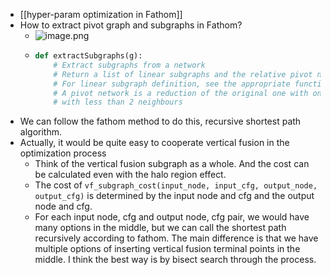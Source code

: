 - [[hyper-param optimization in Fathom]]
- How to extract pivot graph and subgraphs in Fathom?
	- ![image.png](../assets/image_1676249873191_0.png)
	- ```python
	  def extractSubgraphs(g):
	      # Extract subgraphs from a network
	      # Return a list of linear subgraphs and the relative pivot network
	      # For linear subgraph definition, see the appropriate function above
	      # A pivot network is a reduction of the original one with only the edges
	      # with less than 2 neighbours
	  ```
- We can follow the fathom method to do this, recursive shortest path algorithm.
- Actually, it would be quite easy to cooperate vertical fusion in the optimization process
	- Think of the vertical fusion subgraph as a whole. And the cost can be calculated even with the halo region effect.
	- The cost of `vf_subgraph_cost(input_node, input_cfg, output_node, output_cfg)` is determined by the input node and cfg and the output node and cfg.
	- For each input node, cfg and output node, cfg pair, we would have many options in the middle, but we can call the shortest path recursively according to fathom. The main difference is that we have multiple options of inserting vertical fusion terminal points in the middle. I think the best way is by bisect search through the process.